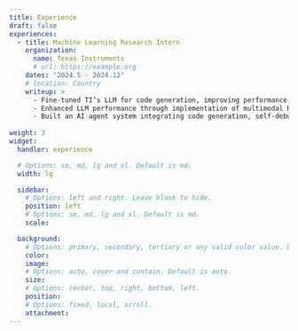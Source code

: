 ```yaml
---
title: Experience
draft: false
experiences:
  - title: Machine Learning Research Intern
    organization:
      name: Texas Instruments
      # url: https://example.org
    dates: "2024.5 - 2024.12"
    # location: Country
    writeup: >
      - Fine-tuned TI’s LLM for code generation, improving performance by 59\% over base model.
      - Enhanced LLM performance through implementation of multimodal RAG system
      - Built an AI agent system integrating code generation, self-debugging compiler, and RAG to streamline development workflows.      
      
weight: 3
widget:
  handler: experience

  # Options: sm, md, lg and xl. Default is md.
  width: lg

  sidebar:
    # Options: left and right. Leave blank to hide.
    position: left
    # Options: sm, md, lg and xl. Default is md.
    scale:

  background:
    # Options: primary, secondary, tertiary or any valid color value. Default is primary.
    color:
    image:
    # Options: auto, cover and contain. Default is auto.
    size:
    # Options: center, top, right, bottom, left.
    position:
    # Options: fixed, local, scroll.
    attachment:
---
```

